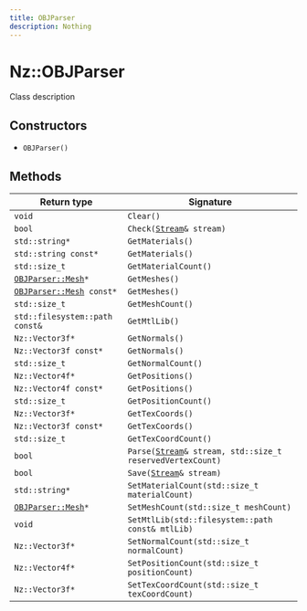 ```yaml
---
title: OBJParser
description: Nothing
---
```


# Nz::OBJParser

Class description

## Constructors

- `OBJParser()`

## Methods

| Return type | Signature |
| ----------- | --------- |
| `void` | `Clear()` |
| `bool` | `Check(`[`Stream`](documentation/generated/Core/Stream.md)`& stream)` |
| `std::string*` | `GetMaterials()` |
| `std::string const*` | `GetMaterials()` |
| `std::size_t` | `GetMaterialCount()` |
| [`OBJParser::Mesh`](documentation/generated/Utility/OBJParser.Mesh.md)`*` | `GetMeshes()` |
| [`OBJParser::Mesh`](documentation/generated/Utility/OBJParser.Mesh.md)` const*` | `GetMeshes()` |
| `std::size_t` | `GetMeshCount()` |
| `std::filesystem::path const&` | `GetMtlLib()` |
| `Nz::Vector3f*` | `GetNormals()` |
| `Nz::Vector3f const*` | `GetNormals()` |
| `std::size_t` | `GetNormalCount()` |
| `Nz::Vector4f*` | `GetPositions()` |
| `Nz::Vector4f const*` | `GetPositions()` |
| `std::size_t` | `GetPositionCount()` |
| `Nz::Vector3f*` | `GetTexCoords()` |
| `Nz::Vector3f const*` | `GetTexCoords()` |
| `std::size_t` | `GetTexCoordCount()` |
| `bool` | `Parse(`[`Stream`](documentation/generated/Core/Stream.md)`& stream, std::size_t reservedVertexCount)` |
| `bool` | `Save(`[`Stream`](documentation/generated/Core/Stream.md)`& stream)` |
| `std::string*` | `SetMaterialCount(std::size_t materialCount)` |
| [`OBJParser::Mesh`](documentation/generated/Utility/OBJParser.Mesh.md)`*` | `SetMeshCount(std::size_t meshCount)` |
| `void` | `SetMtlLib(std::filesystem::path const& mtlLib)` |
| `Nz::Vector3f*` | `SetNormalCount(std::size_t normalCount)` |
| `Nz::Vector4f*` | `SetPositionCount(std::size_t positionCount)` |
| `Nz::Vector3f*` | `SetTexCoordCount(std::size_t texCoordCount)` |
